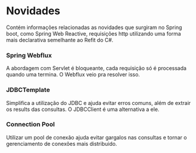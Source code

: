 # Novidades

Contém informações relacionadas as novidades que surgiram no Spring boot, como Spring Web Reactive, requisições http utilizando uma forma mais declarativa semelhante ao Refit do C#.


### Spring Webflux

A abordagem com Servlet é bloqueante, cada requisição só é processada quando uma termina. O Webflux veio pra resolver isso.


### JDBCTemplate

Simplifica a utilização do JDBC e ajuda evitar erros comuns, além de extrair os results das consultas. O JDBCClient é uma alternativa  a ele.

### Connection Pool

Utilizar um pool de conexão ajuda evitar gargalos nas consultas e tornar o gerenciamento de conexões mais distribuido. 